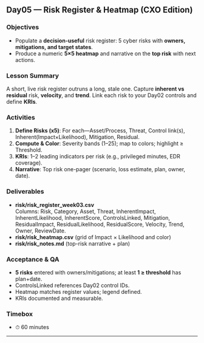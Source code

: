 ## Day05 — Risk Register & Heatmap (CXO Edition)

### Objectives
- Populate a **decision-useful** risk register: 5 cyber risks with **owners, mitigations, and target states**.
- Produce a numeric **5×5 heatmap** and narrative on the **top risk** with next actions.

### Lesson Summary
A short, live risk register outruns a long, stale one. Capture **inherent vs residual** risk, **velocity**, and **trend**. Link each risk to your Day02 controls and define **KRIs**.

### Activities
1) **Define Risks (x5)**: For each—Asset/Process, Threat, Control link(s), Inherent(Impact×Likelihood), Mitigation, Residual.
2) **Compute & Color**: Severity bands (1–25); map to colors; highlight ≥ Threshold.
3) **KRIs**: 1–2 leading indicators per risk (e.g., privileged minutes, EDR coverage).
4) **Narrative**: Top risk one-pager (scenario, loss estimate, plan, owner, date).

### Deliverables
- **risk/risk_register_week03.csv**  
  Columns: Risk, Category, Asset, Threat, InherentImpact, InherentLikelihood, InherentScore, ControlsLinked, Mitigation, ResidualImpact, ResidualLikelihood, ResidualScore, Velocity, Trend, Owner, ReviewDate.
- **risk/risk_heatmap.csv** (grid of Impact × Likelihood and color)
- **risk/risk_notes.md** (top-risk narrative + plan)

### Acceptance & QA
- **5 risks** entered with owners/mitigations; at least **1 ≥ threshold** has plan+date.
- ControlsLinked references Day02 control IDs.
- Heatmap matches register values; legend defined.
- KRIs documented and measurable.

### Timebox
- ⏱ 60 minutes

---
